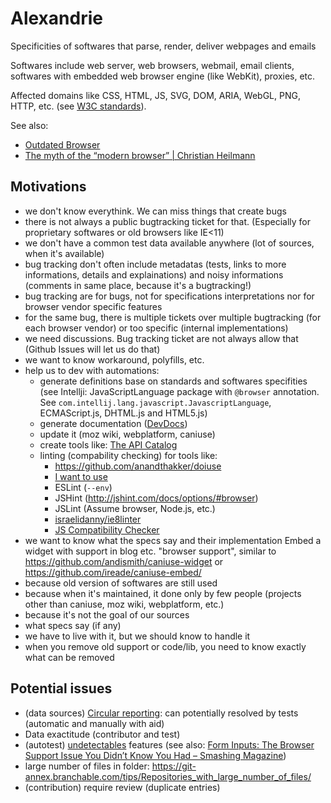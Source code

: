 # Alexandrie

Specificities of softwares that parse, render, deliver webpages and emails

Softwares include web server, web browsers, webmail, email clients, softwares with embedded web browser engine (like WebKit), proxies, etc.

Affected domains like CSS, HTML, JS, SVG, DOM, ARIA, WebGL, PNG, HTTP, etc. (see [W3C standards](http://www.w3.org/standards/)).

See also:

- [Outdated Browser](http://outdatedbrowser.com)
- [The myth of the “modern browser” | Christian Heilmann](http://christianheilmann.com/2012/08/03/the-myth-of-the-modern-browser/)

## Motivations

- we don't know everythink. We can miss things that create bugs
- there is not always a public bugtracking ticket for that. (Especially for proprietary softwares or old browsers like IE<11)
- we don't have a common test data available anywhere (lot of sources, when it's available)
- bug tracking don't often include metadatas (tests, links to more informations, details and explainations) and noisy informations (comments in same place, because it's a bugtracking!)
- bug tracking are for bugs, not for specifications interpretations nor for browser vendor specific features
- for the same bug, there is multiple tickets over multiple bugtracking (for each browser vendor) or too specific (internal implementations)
- we need discussions. Bug tracking ticket are not always allow that (Github Issues will let us do that)
- we want to know workaround, polyfills, etc.
- help us to dev with automations: 
	* generate definitions base on standards and softwares specifities (see Intellji: JavaScriptLanguage package with `@browser` annotation. See `com.intellij.lang.javascript.JavascriptLanguage`, ECMAScript.js, DHTML.js and HTML5.js)
	* generate documentation ([DevDocs](http://devdocs.io/))
	* update it (moz wiki, webplatform, caniuse)
	* create tools like: [The API Catalog](https://developer.microsoft.com/en-us/microsoft-edge/platform/catalog/)
	* linting (compability checking) for tools like:
		- https://github.com/anandthakker/doiuse
		- [I want to use](http://www.iwanttouse.com/)
		- ESLint (`--env`)
		- JSHint (http://jshint.com/docs/options/#browser)
		- JSLint (Assume browser, Node.js, etc.)
		- [israelidanny/ie8linter](https://github.com/israelidanny/ie8linter)
		- [JS Compatibility Checker](http://jscc.info/)
- we want to know what the specs say and their implementation
	Embed a widget with support in blog etc. "browser support", similar to https://github.com/andismith/caniuse-widget or https://github.com/ireade/caniuse-embed/
- because old version of softwares are still used
- because when it's maintained, it done only by few people (projects other than caniuse, moz wiki, webplatform, etc.)
- because it's not the goal of our sources
- what specs say (if any)
- we have to live with it, but we should know to handle it
- when you remove old support or code/lib, you need to know exactly what can be removed

## Potential issues

- (data sources) [Circular reporting](https://en.wikipedia.org/wiki/Circular_reporting): can potentially resolved by tests (automatic and manually with aid)
- Data exactitude (contributor and test)
- (autotest) [undetectables](https://github.com/Modernizr/Modernizr/wiki/Undetectables) features (see also: [Form Inputs: The Browser Support Issue You Didn’t Know You Had – Smashing Magazine](http://www.smashingmagazine.com/2015/05/05/form-inputs-browser-support-issue/))
- large number of files in folder: https://git-annex.branchable.com/tips/Repositories_with_large_number_of_files/
- (contribution) require review (duplicate entries)
